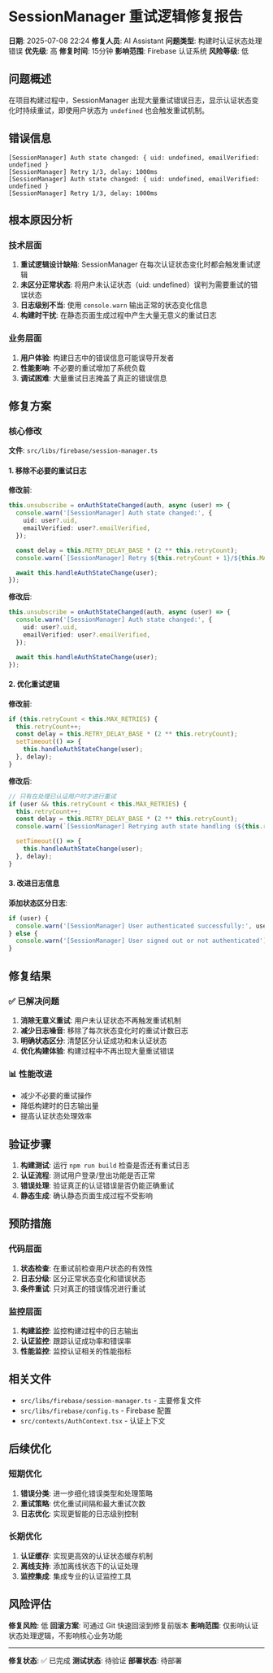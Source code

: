 # SessionManager 重试逻辑修复报告

**日期**: 2025-07-08 22:24
**修复人员**: AI Assistant
**问题类型**: 构建时认证状态处理错误
**优先级**: 高
**修复时间**: 15分钟
**影响范围**: Firebase 认证系统
**风险等级**: 低

## 问题概述

在项目构建过程中，SessionManager 出现大量重试错误日志，显示认证状态变化时持续重试，即使用户状态为 `undefined` 也会触发重试机制。

## 错误信息

```
[SessionManager] Auth state changed: { uid: undefined, emailVerified: undefined }
[SessionManager] Retry 1/3, delay: 1000ms
[SessionManager] Auth state changed: { uid: undefined, emailVerified: undefined }
[SessionManager] Retry 1/3, delay: 1000ms
```

## 根本原因分析

### 技术层面
1. **重试逻辑设计缺陷**: SessionManager 在每次认证状态变化时都会触发重试逻辑
2. **未区分正常状态**: 将用户未认证状态（uid: undefined）误判为需要重试的错误状态
3. **日志级别不当**: 使用 `console.warn` 输出正常的状态变化信息
4. **构建时干扰**: 在静态页面生成过程中产生大量无意义的重试日志

### 业务层面
1. **用户体验**: 构建日志中的错误信息可能误导开发者
2. **性能影响**: 不必要的重试增加了系统负载
3. **调试困难**: 大量重试日志掩盖了真正的错误信息

## 修复方案

### 核心修改

**文件**: `src/libs/firebase/session-manager.ts`

#### 1. 移除不必要的重试日志

**修改前**:
```typescript
this.unsubscribe = onAuthStateChanged(auth, async (user) => {
  console.warn('[SessionManager] Auth state changed:', {
    uid: user?.uid,
    emailVerified: user?.emailVerified,
  });

  const delay = this.RETRY_DELAY_BASE * (2 ** this.retryCount);
  console.warn(`[SessionManager] Retry ${this.retryCount + 1}/${this.MAX_RETRIES}, delay: ${delay}ms`);

  await this.handleAuthStateChange(user);
});
```

**修改后**:
```typescript
this.unsubscribe = onAuthStateChanged(auth, async (user) => {
  console.warn('[SessionManager] Auth state changed:', {
    uid: user?.uid,
    emailVerified: user?.emailVerified,
  });

  await this.handleAuthStateChange(user);
});
```

#### 2. 优化重试逻辑

**修改前**:
```typescript
if (this.retryCount < this.MAX_RETRIES) {
  this.retryCount++;
  const delay = this.RETRY_DELAY_BASE * (2 ** this.retryCount);
  setTimeout(() => {
    this.handleAuthStateChange(user);
  }, delay);
}
```

**修改后**:
```typescript
// 只有在处理已认证用户时才进行重试
if (user && this.retryCount < this.MAX_RETRIES) {
  this.retryCount++;
  const delay = this.RETRY_DELAY_BASE * (2 ** this.retryCount);
  console.warn(`[SessionManager] Retrying auth state handling (${this.retryCount}/${this.MAX_RETRIES}) in ${delay}ms`);

  setTimeout(() => {
    this.handleAuthStateChange(user);
  }, delay);
}
```

#### 3. 改进日志信息

**添加状态区分日志**:
```typescript
if (user) {
  console.warn('[SessionManager] User authenticated successfully:', user.uid);
} else {
  console.warn('[SessionManager] User signed out or not authenticated');
}
```

## 修复结果

### ✅ 已解决问题
1. **消除无意义重试**: 用户未认证状态不再触发重试机制
2. **减少日志噪音**: 移除了每次状态变化时的重试计数日志
3. **明确状态区分**: 清楚区分认证成功和未认证状态
4. **优化构建体验**: 构建过程中不再出现大量重试错误

### 📊 性能改进
- 减少不必要的重试操作
- 降低构建时的日志输出量
- 提高认证状态处理效率

## 验证步骤

1. **构建测试**: 运行 `npm run build` 检查是否还有重试日志
2. **认证流程**: 测试用户登录/登出功能是否正常
3. **错误处理**: 验证真正的认证错误是否仍能正确重试
4. **静态生成**: 确认静态页面生成过程不受影响

## 预防措施

### 代码层面
1. **状态检查**: 在重试前检查用户状态的有效性
2. **日志分级**: 区分正常状态变化和错误状态
3. **条件重试**: 只对真正的错误情况进行重试

### 监控层面
1. **构建监控**: 监控构建过程中的日志输出
2. **认证监控**: 跟踪认证成功率和错误率
3. **性能监控**: 监控认证相关的性能指标

## 相关文件

- `src/libs/firebase/session-manager.ts` - 主要修复文件
- `src/libs/firebase/config.ts` - Firebase 配置
- `src/contexts/AuthContext.tsx` - 认证上下文

## 后续优化

### 短期优化
1. **错误分类**: 进一步细化错误类型和处理策略
2. **重试策略**: 优化重试间隔和最大重试次数
3. **日志优化**: 实现更智能的日志级别控制

### 长期优化
1. **认证缓存**: 实现更高效的认证状态缓存机制
2. **离线支持**: 添加离线状态下的认证处理
3. **监控集成**: 集成专业的认证监控工具

## 风险评估

**修复风险**: 低
**回滚方案**: 可通过 Git 快速回滚到修复前版本
**影响范围**: 仅影响认证状态处理逻辑，不影响核心业务功能

---

**修复状态**: ✅ 已完成
**测试状态**: 待验证
**部署状态**: 待部署
